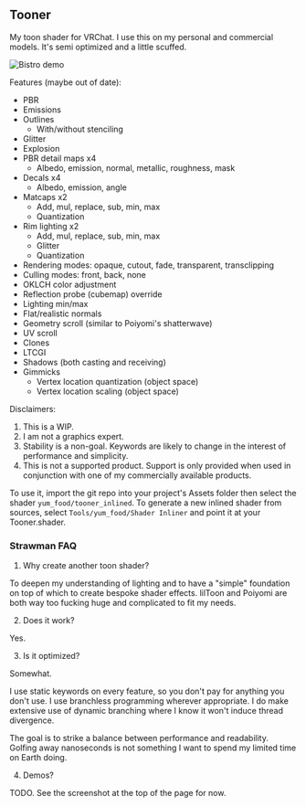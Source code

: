 ## Tooner

My toon shader for VRChat. I use this on my personal and commercial models.
It's semi optimized and a little scuffed.

![Bistro demo](Textures/bistro_demo.png)

Features (maybe out of date):
* PBR
* Emissions
* Outlines
  * With/without stenciling
* Glitter
* Explosion
* PBR detail maps x4
  * Albedo, emission, normal, metallic, roughness, mask
* Decals x4
  * Albedo, emission, angle
* Matcaps x2
  * Add, mul, replace, sub, min, max
  * Quantization
* Rim lighting x2
  * Add, mul, replace, sub, min, max
  * Glitter
  * Quantization
* Rendering modes: opaque, cutout, fade, transparent, transclipping
* Culling modes: front, back, none
* OKLCH color adjustment
* Reflection probe (cubemap) override
* Lighting min/max
* Flat/realistic normals
* Geometry scroll (similar to Poiyomi's shatterwave)
* UV scroll
* Clones
* LTCGI
* Shadows (both casting and receiving)
* Gimmicks
  * Vertex location quantization (object space)
  * Vertex location scaling (object space)

Disclaimers:
1. This is a WIP.
2. I am not a graphics expert.
3. Stability is a non-goal. Keywords are likely to change in the interest of
   performance and simplicity.
4. This is not a supported product. Support is only provided when used in
   conjunction with one of my commercially available products.

To use it, import the git repo into your project's Assets folder then select
the shader `yum_food/tooner_inlined`. To generate a new inlined shader from
sources, select `Tools/yum_food/Shader Inliner` and point it at your
Tooner.shader.

### Strawman FAQ

1. Why create another toon shader?

To deepen my understanding of lighting and to have a "simple" foundation on
top of which to create bespoke shader effects. lilToon and Poiyomi are both way
too fucking huge and complicated to fit my needs.

2. Does it work?

Yes.

3. Is it optimized?

Somewhat.

I use static keywords on every feature, so you don't pay for anything you don't
use. I use branchless programming wherever appropriate. I do make extensive use
of dynamic branching where I know it won't induce thread divergence.

The goal is to strike a balance between performance and readability. Golfing
away nanoseconds is not something I want to spend my limited time on Earth
doing.

4. Demos?

TODO. See the screenshot at the top of the page for now.

